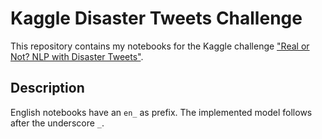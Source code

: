# Kaggle Disaster Tweets Challenge
This repository contains my notebooks for the Kaggle challenge ["Real or Not? NLP with Disaster Tweets"](https://www.kaggle.com/c/nlp-getting-started/overview).

## Description

English notebooks have an `en_` as prefix. The implemented model follows after the underscore `_`.
